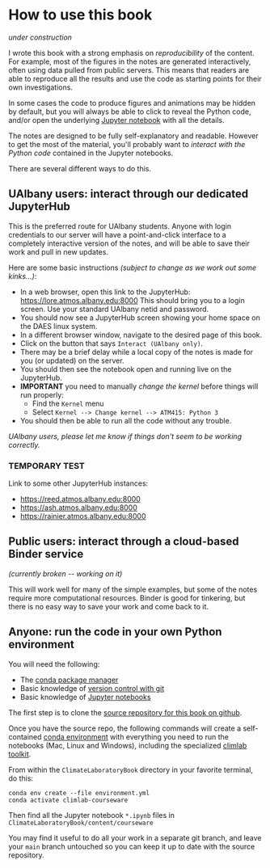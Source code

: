 # How to use this book

*under construction*

I wrote this book with a strong emphasis on *reproducibility* of the content.
For example, most of the figures in the notes are generated interactively,
often using data pulled from public servers. This means that readers are able
to reproduce all the results and use the code as starting points
for their own investigations.

In some cases the code to produce figures and animations may be hidden by default,
but you will always be able to click to reveal the Python code, and/or
open the underlying [Jupyter notebook][notebook] with all the details.

The notes are designed to be fully self-explanatory and readable.
However to get the most of the material, you'll probably want to
*interact with the Python code* contained in the Jupyter notebooks.

There are several different ways to do this.

## UAlbany users: interact through our dedicated JupyterHub

This is the preferred route for UAlbany students. Anyone with login credentials
to our server will have a point-and-click interface to a completely interactive
version of the notes, and will be able to save their work and pull in new updates.

Here are some basic instructions *(subject to change as we work out some kinks...)*:

- In a web browser, open this link to the JupyterHub: <https://lore.atmos.albany.edu:8000>
This should bring you to a login screen. Use your standard UAlbany netid and password.
- You should now see a JupyterHub screen showing your home space on the DAES linux system.
- In a different browser window, navigate to the desired page of this book.
- Click on the button that says `Interact (UAlbany only)`.
- There may be a brief delay while a local copy of the notes is made for you (or updated) on the server.
- You should then see the notebook open and running live on the JupyterHub.
- **IMPORTANT** you need to manually *change the kernel* before things will run properly:
  - Find the `Kernel` menu
  - Select `Kernel --> Change kernel --> ATM415: Python 3`
- You should then be able to run all the code without any trouble.

*UAlbany users, please let me know if things don't seem to be working correctly.*

### TEMPORARY TEST

Link to some other JupyterHub instances:
- <https://reed.atmos.albany.edu:8000>
- <https://ash.atmos.albany.edu:8000>
- <https://rainier.atmos.albany.edu:8000>


## Public users: interact through a cloud-based Binder service

*(currently broken -- working on it)*

This will work well for many of the simple examples,
but some of the notes require more computational resources.
Binder is good for tinkering, but there is no easy way to save your work and come back to it.

## Anyone: run the code in your own Python environment

You will need the following:

- The [conda package manager](https://docs.conda.io/en/latest/)
- Basic knowledge of [version control with git](https://git-scm.com)
- Basic knowledge of [Jupyter notebooks][notebook]

The first step is to clone the [source repository for this book on github][repo].

Once you have the source repo, the following commands will create a self-contained
[conda environment](https://docs.conda.io/projects/conda/en/latest/user-guide/concepts/environments.html)
with everything you need to run the notebooks (Mac, Linux and Windows),
including the specialized [climlab toolkit][climlab].

From within the `ClimateLaboratoryBook` directory in your favorite terminal, do this:

```
conda env create --file environment.yml
conda activate climlab-courseware
```

Then find all the Jupyter notebook `*.ipynb` files in `ClimateLaboratoryBook/content/courseware`

You may find it useful to do all your work in a separate git branch,
and leave your `main` branch untouched so you can keep it up to date with
the source repository.

[repo]: https://github.com/brian-rose/ClimateLaboratoryBook
[climlab]: https://github.com/brian-rose/climlab
[book]: https://brian-rose.github.io/ClimateLaboratoryBook/
[notebook]: https://jupyter-notebook.readthedocs.io/en/stable/
